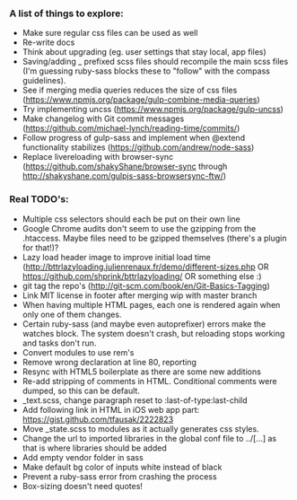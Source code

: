 ### A list of things to explore:

  - Make sure regular css files can be used as well
  - Re-write docs
  - Think about upgrading (eg. user settings that stay local, app files)
  - Saving/adding _ prefixed scss files should recompile the main scss files (I'm guessing ruby-sass blocks these to "follow" with the compass guidelines).
  - See if merging media queries reduces the size of css files (https://www.npmjs.org/package/gulp-combine-media-queries)
  - Try implementing uncss (https://www.npmjs.org/package/gulp-uncss)
  - Make changelog with Git commit messages (https://github.com/michael-lynch/reading-time/commits/)
  - Follow progress of gulp-sass and implement when @extend functionality stabilizes (https://github.com/andrew/node-sass)
  - Replace livereloading with browser-sync (https://github.com/shakyShane/browser-sync through http://shakyshane.com/gulpjs-sass-browsersync-ftw/)

### Real TODO's:

  - Multiple css selectors should each be put on their own line
  - Google Chrome audits don't seem to use the gzipping from the .htaccess. Maybe files need to be gzipped themselves (there's a plugin for that!)?
  - Lazy load header image to improve initial load time (http://bttrlazyloading.julienrenaux.fr/demo/different-sizes.php OR https://github.com/shprink/bttrlazyloading/ OR something else :)
  - git tag the repo's (http://git-scm.com/book/en/Git-Basics-Tagging)
  - Link MIT license in footer after merging wip with master branch
  - When having multiple HTML pages, each one is rendered again when only one of them changes.
  - Certain ruby-sass (and maybe even autoprefixer) errors make the watches block. The system doesn't crash, but reloading stops working and tasks don't run.
  - Convert modules to use rem's
  - Remove wrong declaration at line 80, reporting
  - Resync with HTML5 boilerplate as there are some new additions
  - Re-add stripping of comments in HTML. Conditional comments were dumped, so this can be default.
  - _text.scss, change paragraph reset to :last-of-type:last-child
  - Add following link in HTML in iOS web app part: https://gist.github.com/tfausak/2222823
  - Move _state.scss to modules as it actually generates css styles.
  - Change the url to imported libraries in the global conf file to ../[...] as that is where libraries should be added
  - Add empty vendor folder in sass
  - Make default bg color of inputs white instead of black 
  - Prevent a ruby-sass error from crashing the process
  - Box-sizing doesn't need quotes!